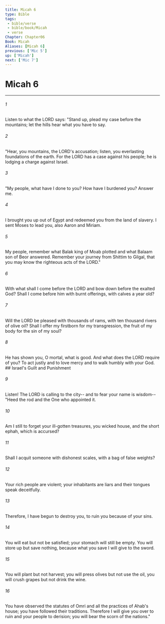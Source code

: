 ```yaml
---
title: Micah 6
type: Bible
tags:
 - bible/verse
 - bible/book/Micah
 - verse
Chapter: Chapter06
Book: Micah
Aliases: [Micah 6]
previous: ['Mic 5']
up: ['Micah']
next: ['Mic 7']
---
```

# Micah 6

***


###### 1 
Listen to what the LORD says: "Stand up, plead my case before the mountains; let the hills hear what you have to say. 

###### 2 
"Hear, you mountains, the LORD's accusation; listen, you everlasting foundations of the earth. For the LORD has a case against his people; he is lodging a charge against Israel. 

###### 3 
"My people, what have I done to you? How have I burdened you? Answer me. 

###### 4 
I brought you up out of Egypt and redeemed you from the land of slavery. I sent Moses to lead you, also Aaron and Miriam. 

###### 5 
My people, remember what Balak king of Moab plotted and what Balaam son of Beor answered. Remember your journey from Shittim to Gilgal, that you may know the righteous acts of the LORD." 

###### 6 
With what shall I come before the LORD and bow down before the exalted God? Shall I come before him with burnt offerings, with calves a year old? 

###### 7 
Will the LORD be pleased with thousands of rams, with ten thousand rivers of olive oil? Shall I offer my firstborn for my transgression, the fruit of my body for the sin of my soul? 

###### 8 
He has shown you, O mortal, what is good. And what does the LORD require of you? To act justly and to love mercy and to walk humbly with your God. ## Israel's Guilt and Punishment 

###### 9 
Listen! The LORD is calling to the city-- and to fear your name is wisdom-- "Heed the rod and the One who appointed it. 

###### 10 
Am I still to forget your ill-gotten treasures, you wicked house, and the short ephah, which is accursed? 

###### 11 
Shall I acquit someone with dishonest scales, with a bag of false weights? 

###### 12 
Your rich people are violent; your inhabitants are liars and their tongues speak deceitfully. 

###### 13 
Therefore, I have begun to destroy you, to ruin you because of your sins. 

###### 14 
You will eat but not be satisfied; your stomach will still be empty. You will store up but save nothing, because what you save I will give to the sword. 

###### 15 
You will plant but not harvest; you will press olives but not use the oil, you will crush grapes but not drink the wine. 

###### 16 
You have observed the statutes of Omri and all the practices of Ahab's house; you have followed their traditions. Therefore I will give you over to ruin and your people to derision; you will bear the scorn of the nations." 

